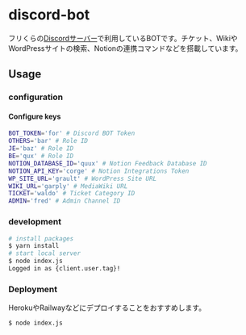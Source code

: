 # discord-bot

フリくらの[Discordサーバー](https://discord.com/invite/UsbHGENsc2)で利用しているBOTです。チケット、WikiやWordPressサイトの検索、Notionの連携コマンドなどを搭載しています。

## Usage

### configuration

#### Configure keys

```bash
BOT_TOKEN='for' # Discord BOT Token
OTHERS='bar' # Role ID
JE='baz' # Role ID
BE='qux' # Role ID
NOTION_DATABASE_ID='quux' # Notion Feedback Database ID
NOTION_API_KEY='corge' # Notion Integrations Token
WP_SITE_URL='grault' # WordPress Site URL
WIKI_URL='garply' # MediaWiki URL
TICKET='waldo' # Ticket Category ID
ADMIN='fred' # Admin Channel ID
```

### development

```bash
# install packages
$ yarn install
# start local server
$ node index.js
Logged in as {client.user.tag}!
```

### Deployment

HerokuやRailwayなどにデプロイすることをおすすめします。

```bash
$ node index.js
```
